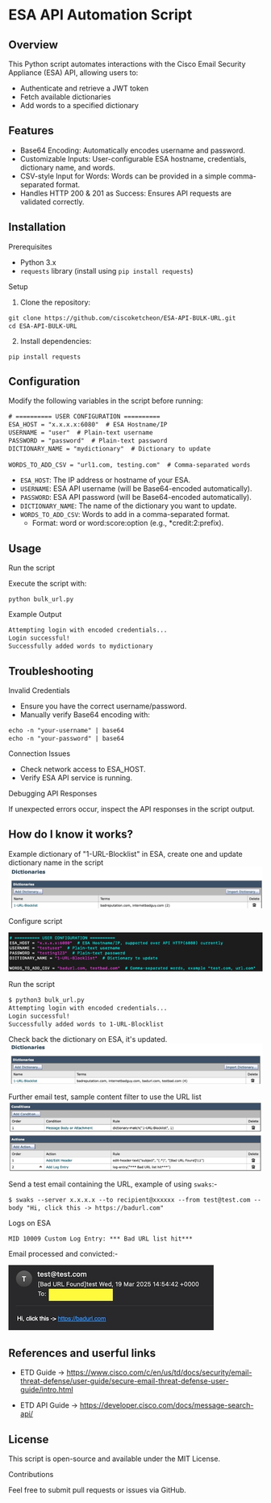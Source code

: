 # ESA API Automation Script

## Overview

This Python script automates interactions with the Cisco Email Security Appliance (ESA) API, allowing users to:

- Authenticate and retrieve a JWT token
- Fetch available dictionaries
- Add words to a specified dictionary

## Features

- Base64 Encoding: Automatically encodes username and password.
- Customizable Inputs: User-configurable ESA hostname, credentials, dictionary name, and words.
- CSV-style Input for Words: Words can be provided in a simple comma-separated format.
- Handles HTTP 200 & 201 as Success: Ensures API requests are validated correctly.

## Installation

Prerequisites

- Python 3.x
- `requests` library (install using `pip install requests`)

Setup

1. Clone the repository:
```
git clone https://github.com/ciscoketcheon/ESA-API-BULK-URL.git
cd ESA-API-BULK-URL
```
2. Install dependencies:
```
pip install requests
```
## Configuration

Modify the following variables in the script before running:
```
# ========== USER CONFIGURATION ==========
ESA_HOST = "x.x.x.x:6080"  # ESA Hostname/IP
USERNAME = "user"  # Plain-text username
PASSWORD = "password"  # Plain-text password
DICTIONARY_NAME = "mydictionary"  # Dictionary to update

WORDS_TO_ADD_CSV = "url1.com, testing.com"  # Comma-separated words
```
- `ESA_HOST`: The IP address or hostname of your ESA.
- `USERNAME`: ESA API username (will be Base64-encoded automatically).
- `PASSWORD`: ESA API password (will be Base64-encoded automatically).
- `DICTIONARY_NAME`: The name of the dictionary you want to update.
- `WORDS_TO_ADD_CSV`: Words to add in a comma-separated format.
  - Format: word or word:score:option (e.g., *credit:2:prefix).

## Usage

Run the script

Execute the script with:
```
python bulk_url.py
```
Example Output
```
Attempting login with encoded credentials...
Login successful!
Successfully added words to mydictionary
```
## Troubleshooting

Invalid Credentials

- Ensure you have the correct username/password.
- Manually verify Base64 encoding with:
```
echo -n "your-username" | base64
echo -n "your-password" | base64
```
Connection Issues

- Check network access to ESA_HOST.
- Verify ESA API service is running.

Debugging API Responses

If unexpected errors occur, inspect the API responses in the script output.


## How do I know it works?

Example dictionary of "1-URL-Blocklist" in ESA, create one and update dictionary name in the script
![](bulk1.jpg)

Configure script

![](bulk2.jpg)

Run the script
```
$ python3 bulk_url.py 
Attempting login with encoded credentials...
Login successful!
Successfully added words to 1-URL-Blocklist
```

Check back the dictionary on ESA, it's updated.
![](bulk3.jpg)

Further email test, sample content filter to use the URL list
![](bulk4.jpg)

Send a test email containing the URL, example of using `swaks`:-
```
$ swaks --server x.x.x.x --to recipient@xxxxxx --from test@test.com --body "Hi, click this -> https://badurl.com"
```

Logs on ESA
```
MID 10009 Custom Log Entry: *** Bad URL list hit***
```

Email processed and convicted:-

![](bulk5.jpg)



## References and userful links

- ETD Guide -> https://www.cisco.com/c/en/us/td/docs/security/email-threat-defense/user-guide/secure-email-threat-defense-user-guide/intro.html

- ETD API Guide -> https://developer.cisco.com/docs/message-search-api/





## License

This script is open-source and available under the MIT License.

Contributions

Feel free to submit pull requests or issues via GitHub.



